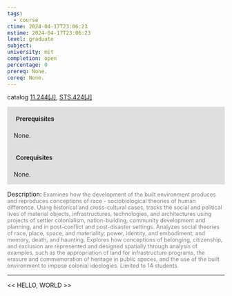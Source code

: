 ```yaml
---
tags:
  - course
ctime: 2024-04-17T23:06:23
mstime: 2024-04-17T23:06:23
level: graduate
subject: 
university: mit
completion: open
percentage: 0
prereq: None.
coreq: None.
---
```


catalog [11.244[J]](http://student.mit.edu/catalog/m11b.html#11.244), [STS.424[J]](http://student.mit.edu/catalog/mSTSb.html#STS.424)

<span style="display: block; padding: 15px; background-color: rgb(100, 100, 100, 0.2);"><font id="m_prereq503_0" style="display: block; font-family: Arial, sans-serif; font-weight: bold; padding: 5px">Prerequisites</font><br><span id="prereq503_0">None.</span></span>
<span style="display: block; padding: 15px; background-color: rgb(100, 100, 100, 0.2);"><font id="m_coreq503_0" style="display: block; font-family: Arial, sans-serif; font-weight: bold; padding: 5px">Corequisites</font><br><span id="coreq503_0">None.</span></span>

<font style="">Description:</font>
<font style="color: grey; font-size: 0.8rem;">Examines how the development of the built environment produces and reproduces conceptions of race - sociobiological theories of human difference. Using historical and cross-cultural cases, tracks the social and political lives of material objects, infrastructures, technologies, and architectures using projects of settler colonialism, nation-building, community development and planning, and in post-conflict and post-disaster settings. Analyzes social theories of race, place, space, and materiality; power, identity, and embodiment; and memory, death, and haunting. Explores how conceptions of belonging, citizenship, and exclusion are represented and designed spatially through analysis of examples, such as the appropriation of land for infrastructure programs, the erasure and commemoration of heritage in public spaces, and the use of the built environment to impose colonial ideologies. Limited to 14 students.</font>



---

<< HELLO, WORLD >>
